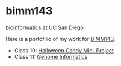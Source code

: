 # bimm143
bioinformatics at UC San Diego

Here is a portofilio of my work for [BIMM143](https://bioboot.github.io/bimm143_F22/).

- Class 10: [Halloween Candy Mini-Project](https://drive.google.com/file/d/19CAOeQOUAgXFjBk4_ikJ4Jp_Li9TFyMg/view?usp=sharing)
- Class 11: [Genome Informatics](https://github.com/vichau04/bimm143/blob/main/class11/Vincent%20Chau%20Class%2011.md)
